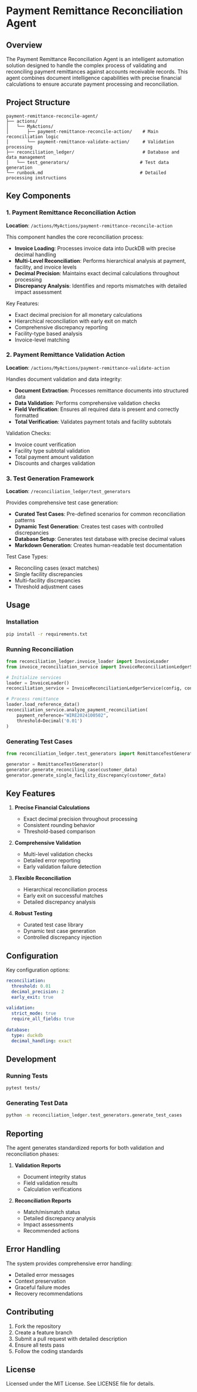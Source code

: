 # Payment Remittance Reconciliation Agent

## Overview

The Payment Remittance Reconciliation Agent is an intelligent automation solution designed to handle the complex process of validating and reconciling payment remittances against accounts receivable records. This agent combines document intelligence capabilities with precise financial calculations to ensure accurate payment processing and reconciliation.

## Project Structure

```
payment-remittance-reconcile-agent/
├── actions/
│   └── MyActions/
│       ├── payment-remittance-reconcile-action/    # Main reconciliation logic
│       └── payment-remittance-validate-action/     # Validation processing
├── reconciliation_ledger/                          # Database and data management
│   └── test_generators/                           # Test data generation
└── runbook.md                                     # Detailed processing instructions
```

## Key Components

### 1. Payment Remittance Reconciliation Action

**Location**: `/actions/MyActions/payment-remittance-reconcile-action`

This component handles the core reconciliation process:

- **Invoice Loading**: Processes invoice data into DuckDB with precise decimal handling
- **Multi-Level Reconciliation**: Performs hierarchical analysis at payment, facility, and invoice levels
- **Decimal Precision**: Maintains exact decimal calculations throughout processing
- **Discrepancy Analysis**: Identifies and reports mismatches with detailed impact assessment

Key Features:
- Exact decimal precision for all monetary calculations
- Hierarchical reconciliation with early exit on match
- Comprehensive discrepancy reporting
- Facility-type based analysis
- Invoice-level matching

### 2. Payment Remittance Validation Action

**Location**: `/actions/MyActions/payment-remittance-validate-action`

Handles document validation and data integrity:

- **Document Extraction**: Processes remittance documents into structured data
- **Data Validation**: Performs comprehensive validation checks
- **Field Verification**: Ensures all required data is present and correctly formatted
- **Total Verification**: Validates payment totals and facility subtotals

Validation Checks:
- Invoice count verification
- Facility type subtotal validation
- Total payment amount validation
- Discounts and charges validation

### 3. Test Generation Framework

**Location**: `/reconciliation_ledger/test_generators`

Provides comprehensive test case generation:

- **Curated Test Cases**: Pre-defined scenarios for common reconciliation patterns
- **Dynamic Test Generation**: Creates test cases with controlled discrepancies
- **Database Setup**: Generates test database with precise decimal values
- **Markdown Generation**: Creates human-readable test documentation

Test Case Types:
- Reconciling cases (exact matches)
- Single facility discrepancies
- Multi-facility discrepancies
- Threshold adjustment cases

## Usage

### Installation

```bash
pip install -r requirements.txt
```

### Running Reconciliation

```python
from reconciliation_ledger.invoice_loader import InvoiceLoader
from invoice_reconciliation_service import InvoiceReconciliationLedgerService

# Initialize services
loader = InvoiceLoader()
reconciliation_service = InvoiceReconciliationLedgerService(config, context_manager)

# Process remittance
loader.load_reference_data()
reconciliation_service.analyze_payment_reconciliation(
    payment_reference="WIRE2024100502",
    threshold=Decimal('0.01')
)
```

### Generating Test Cases

```python
from reconciliation_ledger.test_generators import RemittanceTestGenerator

generator = RemittanceTestGenerator()
generator.generate_reconciling_case(customer_data)
generator.generate_single_facility_discrepancy(customer_data)
```

## Key Features

1. **Precise Financial Calculations**
   - Exact decimal precision throughout processing
   - Consistent rounding behavior
   - Threshold-based comparison

2. **Comprehensive Validation**
   - Multi-level validation checks
   - Detailed error reporting
   - Early validation failure detection

3. **Flexible Reconciliation**
   - Hierarchical reconciliation process
   - Early exit on successful matches
   - Detailed discrepancy analysis

4. **Robust Testing**
   - Curated test case library
   - Dynamic test case generation
   - Controlled discrepancy injection

## Configuration

Key configuration options:

```yaml
reconciliation:
  threshold: 0.01
  decimal_precision: 2
  early_exit: true
  
validation:
  strict_mode: true
  require_all_fields: true
  
database:
  type: duckdb
  decimal_handling: exact
```

## Development

### Running Tests

```bash
pytest tests/
```

### Generating Test Data

```bash
python -m reconciliation_ledger.test_generators.generate_test_cases
```

## Reporting

The agent generates standardized reports for both validation and reconciliation phases:

1. **Validation Reports**
   - Document integrity status
   - Field validation results
   - Calculation verifications

2. **Reconciliation Reports**
   - Match/mismatch status
   - Detailed discrepancy analysis
   - Impact assessments
   - Recommended actions

## Error Handling

The system provides comprehensive error handling:

- Detailed error messages
- Context preservation
- Graceful failure modes
- Recovery recommendations

## Contributing

1. Fork the repository
2. Create a feature branch
3. Submit a pull request with detailed description
4. Ensure all tests pass
5. Follow the coding standards

## License

Licensed under the MIT License. See LICENSE file for details.